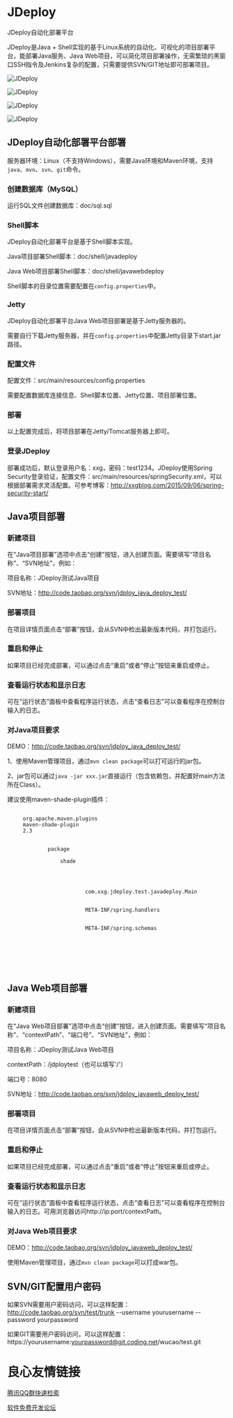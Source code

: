 # JDeploy
JDeploy自动化部署平台

JDeploy是Java + Shell实现的基于Linux系统的自动化、可视化的项目部署平台，能部署Java服务、Java Web项目，可以简化项目部署操作，无需繁琐的黑窗口SSH指令及Jenkins复杂的配置，只需要提供SVN/GIT地址即可部署项目。

![JDeploy](http://img.blog.csdn.net/20151020104553172)

![JDeploy](http://img.blog.csdn.net/20151020104628193)

![JDeploy](http://img.blog.csdn.net/20151020104709833)

![JDeploy](http://img.blog.csdn.net/20151020105031597)

## JDeploy自动化部署平台部署

服务器环境：Linux（不支持Windows），需要Java环境和Maven环境，支持`java`、`mvn`、`svn`、`git`命令。

### 创建数据库（MySQL）
运行SQL文件创建数据库：doc/sql.sql

### Shell脚本
JDeploy自动化部署平台是基于Shell脚本实现。

Java项目部署Shell脚本：doc/shell/javadeploy

Java Web项目部署Shell脚本：doc/shell/javawebdeploy

Shell脚本的目录位置需要配置在`config.properties`中。

### Jetty
JDeploy自动化部署平台Java Web项目部署是基于Jetty服务器的。

需要自行下载Jetty服务器，并在`config.properties`中配置Jetty目录下start.jar路径。

### 配置文件
配置文件：src/main/resources/config.properties

需要配置数据库连接信息、Shell脚本位置、Jetty位置、项目部署位置。

### 部署
以上配置完成后，将项目部署在Jetty/Tomcat服务器上即可。

### 登录JDeploy
部署成功后，默认登录用户名：xxg，密码：test1234。JDeploy使用Spring Security登录验证，配置文件：src/main/resources/springSecurity.xml，可以根据部署需求灵活配置。可参考博客：http://xxgblog.com/2015/09/06/spring-security-start/

## Java项目部署
### 新建项目
在“Java项目部署”选项中点击“创建”按钮，进入创建页面。需要填写“项目名称”、“SVN地址”，例如：

项目名称：JDeploy测试Java项目

SVN地址：http://code.taobao.org/svn/jdploy_java_deploy_test/

### 部署项目
在项目详情页面点击“部署”按钮，会从SVN中检出最新版本代码，并打包运行。

### 重启和停止
如果项目已经完成部署，可以通过点击“重启”或者“停止”按钮来重启或停止。

### 查看运行状态和显示日志
可在“运行状态”面板中查看程序运行状态，点击“查看日志”可以查看程序在控制台输入的日志。

### 对Java项目要求
DEMO：http://code.taobao.org/svn/jdploy_java_deploy_test/

1、使用Maven管理项目，通过`mvn clean package`可以打可运行的jar包。

2、jar包可以通过`java -jar xxx.jar`直接运行（包含依赖包，并配置好main方法所在Class）。

建议使用maven-shade-plugin插件：
```
 
	 org.apache.maven.plugins 
	 maven-shade-plugin 
	 2.3 
	 
		 
			 package 
			 
				 shade 
			 
			 
				 
					 
						 com.xxg.jdeploy.test.javadeploy.Main 
					 
					 
						 META-INF/spring.handlers 
					 
					 
						 META-INF/spring.schemas 
					 
				 
			 
		 
	 
 
```

## Java Web项目部署
### 新建项目
在“Java Web项目部署”选项中点击“创建”按钮，进入创建页面。需要填写“项目名称”、“contextPath”、“端口号”、“SVN地址”，例如：

项目名称：JDeploy测试Java Web项目

contextPath：/jdploytest（也可以填写'/'）

端口号：8080

SVN地址：http://code.taobao.org/svn/jdploy_javaweb_deploy_test/

### 部署项目
在项目详情页面点击“部署”按钮，会从SVN中检出最新版本代码，并打包运行。

### 重启和停止
如果项目已经完成部署，可以通过点击“重启”或者“停止”按钮来重启或停止。

### 查看运行状态和显示日志
可在“运行状态”面板中查看程序运行状态，点击“查看日志”可以查看程序在控制台输入的日志。可用浏览器访问http://ip:port/contextPath。

### 对Java Web项目要求
DEMO：http://code.taobao.org/svn/jdploy_javaweb_deploy_test/

使用Maven管理项目，通过`mvn clean package`可以打成war包。

## SVN/GIT配置用户密码
如果SVN需要用户密码访问，可以这样配置：http://code.taobao.org/svn/test/trunk --username yourusername --password yourpassword

如果GIT需要用户密码访问，可以这样配置：https://yourusername:yourpassword@git.coding.net/wucao/test.git

 # 良心友情链接

[腾讯QQ群快速检索](http://u.720life.cn/s/8cf73f7c)

[软件免费开发论坛](http://u.720life.cn/s/bbb01dc0)
